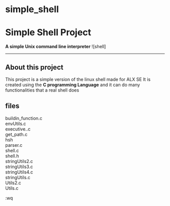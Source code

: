 # simple_shell
# Simple Shell Project

**A simple Unix command line interpreter**
![shell]

***
## About this project
This project is a simple version of the linux shell made for ALX SE
It is created using the **C programming Language** and it can do many functionalities that a real shell does

## files
buildin_function.c  
envUtils.c  
executive..c  
get_path.c  
hsh  
parser.c  
shell.c  
shell.h  
stringUtils2.c  
stringUtils3.c  
stringUtils4.c  
stringUtils.c  
Utils2.c  
Utils.c

:wq



